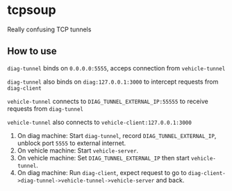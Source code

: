 # tcpsoup
Really confusing TCP tunnels

## How to use

`diag-tunnel` binds on `0.0.0.0:5555`, acceps connection from `vehicle-tunnel`

`diag-tunnel` also binds on `diag:127.0.0.1:3000` to intercept requests from `diag-client`

`vehicle-tunnel` connects to `DIAG_TUNNEL_EXTERNAL_IP:55555` to receive requests from `diag-tunnel`

`vehicle-tunnel` also connects to `vehicle-client:127.0.0.1:3000`

1. On diag machine: Start `diag-tunnel`, record `DIAG_TUNNEL_EXTERNAL_IP`, unblock port `5555` to external internet.
2. On vehicle machine: Start `vehicle-server`.
3. On vehicle machine: Set `DIAG_TUNNEL_EXTERNAL_IP` then start `vehicle-tunnel`.
4. On diag machine: Run `diag-client`, expect request to go to `diag-client->diag-tunnel->vehicle-tunnel->vehicle-server` and back.
